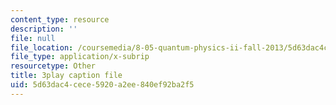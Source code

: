 ```yaml
---
content_type: resource
description: ''
file: null
file_location: /coursemedia/8-05-quantum-physics-ii-fall-2013/5d63dac4cece5920a2ee840ef92ba2f5_RTKvGmiT-9Q.vtt
file_type: application/x-subrip
resourcetype: Other
title: 3play caption file
uid: 5d63dac4-cece-5920-a2ee-840ef92ba2f5
---
```

